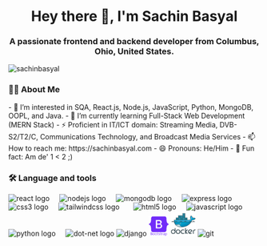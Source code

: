 <h1 align="center">Hey there 👋, I'm Sachin Basyal</h1>
<h3 align="center">A passionate frontend and backend developer from Columbus, Ohio, United States.</h3>
<p align="left"> <img src="https://komarev.com/ghpvc/?username=sachinbasyal&label=Profile%20views&color=0e75b6&style=flat" alt="sachinbasyal" /> </p>
<h3 align="left">👩‍💻  About Me</h3>
- 👀 I’m interested in SQA, React.js, Node.js, JavaScript, Python, MongoDB, OOPL, and Java.
- 🌱 I’m currently learning Full-Stack Web Development (MERN Stack)
- ⚡ Proficient in IT/ICT domain: Streaming Media, DVB-S2/T2/C, Communications Technology, and Broadcast Media Services
- 📫 How to reach me: https://sachinbasyal.com
- 😄 Pronouns: He/Him
- 💞️ Fun fact: Am de' 1 < 2 ;) 

<h3 align="left">🛠 Language and tools</h3>
<div align="left">
  <img src="https://cdn.jsdelivr.net/gh/devicons/devicon/icons/react/react-original.svg" height="40" alt="react logo"  />
  <img width="12" />
  <img src="https://cdn.jsdelivr.net/gh/devicons/devicon/icons/nodejs/nodejs-original.svg" height="40" alt="nodejs logo"  />
  <img width="12" />
  <img src="https://cdn.jsdelivr.net/gh/devicons/devicon/icons/mongodb/mongodb-original.svg" height="40" alt="mongodb logo"  />
  <img width="12" />
  <img src="https://cdn.jsdelivr.net/gh/devicons/devicon/icons/express/express-original.svg" height="40" alt="express logo"  />
  <img width="12" />
  <img src="https://cdn.jsdelivr.net/gh/devicons/devicon/icons/css3/css3-original.svg" height="40" alt="css3 logo"  />
  <img width="12" />
  <img src="https://cdn.jsdelivr.net/gh/devicons/devicon/icons/tailwindcss/tailwindcss-original-wordmark.svg" height="80" alt="tailwindcss logo"  />
  <img width="20" />
  <img src="https://cdn.jsdelivr.net/gh/devicons/devicon/icons/html5/html5-original.svg" height="40" alt="html5 logo"  />
  <img width="12" />
  <img src="https://cdn.jsdelivr.net/gh/devicons/devicon/icons/javascript/javascript-original.svg" height="40" alt="javascript logo"  />
  <img width="12" />
  <img src="https://cdn.jsdelivr.net/gh/devicons/devicon/icons/python/python-original.svg" height="40" alt="python logo"  />
  <img width="12" />
  <img src="https://cdn.jsdelivr.net/gh/devicons/devicon/icons/dot-net/dot-net-plain-wordmark.svg" height="40" alt="dot-net logo"  />
  <img src="https://cdn.worldvectorlogo.com/logos/django.svg" alt="django" width="40" height="40"/>
  <img
          src="https://raw.githubusercontent.com/devicons/devicon/master/icons/bootstrap/bootstrap-plain-wordmark.svg"
          alt="bootstrap"
          width="40"
          height="40"
        />
  <img
          src="https://raw.githubusercontent.com/devicons/devicon/master/icons/docker/docker-original-wordmark.svg"
          alt="docker"
          width="50"
          height="50"
        />
 <img
          src="https://www.vectorlogo.zone/logos/git-scm/git-scm-icon.svg"
          alt="git"
          width="40"
          height="40"

</div>
<!---
sachinbasyal/sachinbasyal is a ✨ special ✨ repository because its `README.md` (this file) appears on your GitHub profile.
You can click the Preview link to take a look at your changes.
--->
